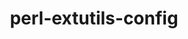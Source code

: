 ---
title: "perl-extutils-config"
layout: cache
categories: [package, develop]
meta: {"compilers": ["gcc@=11.1.0", "gcc@=11.4.0"], "num_specs": 9, "num_specs_by_stack": {"data-vis-sdk": 4, "e4s": 4, "hep": 5, "root": 9}, "oss": ["ubuntu20.04", "ubuntu22.04"], "platforms": ["linux"], "stacks": ["data-vis-sdk", "e4s", "hep", "root"], "targets": ["x86_64_v3"], "versions": ["0.010"]}
spec_details: [{"compiler": "gcc@=11.1.0", "hash": "j22b2dxkv2shblracvbavoobt6vhktte", "os": "ubuntu20.04", "platform": "linux", "size": "-", "stacks": ["data-vis-sdk", "root"], "tarball": "https://binaries.spack.io/develop/build_cache/linux-ubuntu20.04-x86_64_v3/gcc-11.1.0/perl-extutils-config-0.010/linux-ubuntu20.04-x86_64_v3-gcc-11.1.0-perl-extutils-config-0.010-j22b2dxkv2shblracvbavoobt6vhktte.spack", "target": "x86_64_v3", "variants": ["build_system=perl"], "versions": ["0.010"]}, {"compiler": "gcc@=11.1.0", "hash": "iiwhvi27wmwrwlaxz7hwbtgsl7ortsac", "os": "ubuntu20.04", "platform": "linux", "size": "-", "stacks": ["data-vis-sdk", "root"], "tarball": "https://binaries.spack.io/develop/build_cache/linux-ubuntu20.04-x86_64_v3/gcc-11.1.0/perl-extutils-config-0.010/linux-ubuntu20.04-x86_64_v3-gcc-11.1.0-perl-extutils-config-0.010-iiwhvi27wmwrwlaxz7hwbtgsl7ortsac.spack", "target": "x86_64_v3", "variants": ["build_system=perl"], "versions": ["0.010"]}, {"compiler": "gcc@=11.1.0", "hash": "62wfdruqgqekgnhnpjgz6czsdupxfp2l", "os": "ubuntu20.04", "platform": "linux", "size": "-", "stacks": ["data-vis-sdk", "root"], "tarball": "https://binaries.spack.io/develop/build_cache/linux-ubuntu20.04-x86_64_v3/gcc-11.1.0/perl-extutils-config-0.010/linux-ubuntu20.04-x86_64_v3-gcc-11.1.0-perl-extutils-config-0.010-62wfdruqgqekgnhnpjgz6czsdupxfp2l.spack", "target": "x86_64_v3", "variants": ["build_system=perl"], "versions": ["0.010"]}, {"compiler": "gcc@=11.1.0", "hash": "ftqmijjlsr57ubei4ohda3sjsiyufmy4", "os": "ubuntu20.04", "platform": "linux", "size": "-", "stacks": ["data-vis-sdk", "root"], "tarball": "https://binaries.spack.io/develop/build_cache/linux-ubuntu20.04-x86_64_v3/gcc-11.1.0/perl-extutils-config-0.010/linux-ubuntu20.04-x86_64_v3-gcc-11.1.0-perl-extutils-config-0.010-ftqmijjlsr57ubei4ohda3sjsiyufmy4.spack", "target": "x86_64_v3", "variants": ["build_system=perl"], "versions": ["0.010"]}, {"compiler": "gcc@=11.4.0", "hash": "6icvnj6o2qpbkv6pkfnwlaozwgnmilre", "os": "ubuntu22.04", "platform": "linux", "size": "-", "stacks": ["e4s", "hep", "root"], "tarball": "https://binaries.spack.io/develop/build_cache/linux-ubuntu22.04-x86_64_v3/gcc-11.4.0/perl-extutils-config-0.010/linux-ubuntu22.04-x86_64_v3-gcc-11.4.0-perl-extutils-config-0.010-6icvnj6o2qpbkv6pkfnwlaozwgnmilre.spack", "target": "x86_64_v3", "variants": ["build_system=perl"], "versions": ["0.010"]}, {"compiler": "gcc@=11.4.0", "hash": "qso5poqti5dopuasitd6loicgrulmxd5", "os": "ubuntu22.04", "platform": "linux", "size": "-", "stacks": ["e4s", "hep", "root"], "tarball": "https://binaries.spack.io/develop/build_cache/linux-ubuntu22.04-x86_64_v3/gcc-11.4.0/perl-extutils-config-0.010/linux-ubuntu22.04-x86_64_v3-gcc-11.4.0-perl-extutils-config-0.010-qso5poqti5dopuasitd6loicgrulmxd5.spack", "target": "x86_64_v3", "variants": ["build_system=perl"], "versions": ["0.010"]}, {"compiler": "gcc@=11.4.0", "hash": "kvmihdhmlb2ub4mbzk764bvk7b3ywdnv", "os": "ubuntu22.04", "platform": "linux", "size": "-", "stacks": ["e4s", "hep", "root"], "tarball": "https://binaries.spack.io/develop/build_cache/linux-ubuntu22.04-x86_64_v3/gcc-11.4.0/perl-extutils-config-0.010/linux-ubuntu22.04-x86_64_v3-gcc-11.4.0-perl-extutils-config-0.010-kvmihdhmlb2ub4mbzk764bvk7b3ywdnv.spack", "target": "x86_64_v3", "variants": ["build_system=perl"], "versions": ["0.010"]}, {"compiler": "gcc@=11.4.0", "hash": "w3vwmzre7i4icgya4hhoinkq6evvm36g", "os": "ubuntu22.04", "platform": "linux", "size": "-", "stacks": ["e4s", "hep", "root"], "tarball": "https://binaries.spack.io/develop/build_cache/linux-ubuntu22.04-x86_64_v3/gcc-11.4.0/perl-extutils-config-0.010/linux-ubuntu22.04-x86_64_v3-gcc-11.4.0-perl-extutils-config-0.010-w3vwmzre7i4icgya4hhoinkq6evvm36g.spack", "target": "x86_64_v3", "variants": ["build_system=perl"], "versions": ["0.010"]}, {"compiler": "gcc@=11.4.0", "hash": "ckjxkaertikgmcpq57w2qoadxq23u7je", "os": "ubuntu22.04", "platform": "linux", "size": "-", "stacks": ["hep", "root"], "tarball": "https://binaries.spack.io/develop/build_cache/linux-ubuntu22.04-x86_64_v3/gcc-11.4.0/perl-extutils-config-0.010/linux-ubuntu22.04-x86_64_v3-gcc-11.4.0-perl-extutils-config-0.010-ckjxkaertikgmcpq57w2qoadxq23u7je.spack", "target": "x86_64_v3", "variants": ["build_system=perl"], "versions": ["0.010"]}]
---